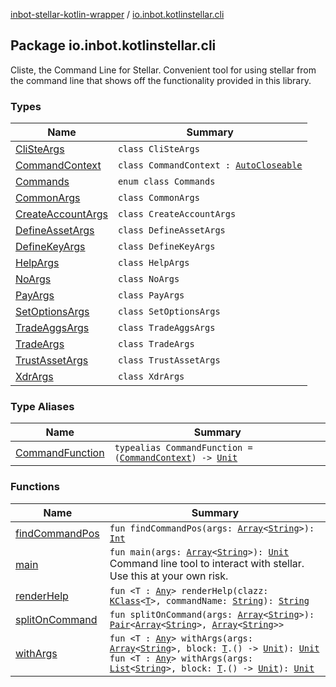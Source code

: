 [inbot-stellar-kotlin-wrapper](../index.md) / [io.inbot.kotlinstellar.cli](./index.md)

## Package io.inbot.kotlinstellar.cli

Cliste, the Command Line for Stellar. Convenient tool for using stellar from the command line that shows off the functionality provided in this library.

### Types

| Name | Summary |
|---|---|
| [CliSteArgs](-cli-ste-args/index.md) | `class CliSteArgs` |
| [CommandContext](-command-context/index.md) | `class CommandContext : `[`AutoCloseable`](https://docs.oracle.com/javase/8/docs/api/java/lang/AutoCloseable.html) |
| [Commands](-commands/index.md) | `enum class Commands` |
| [CommonArgs](-common-args/index.md) | `class CommonArgs` |
| [CreateAccountArgs](-create-account-args/index.md) | `class CreateAccountArgs` |
| [DefineAssetArgs](-define-asset-args/index.md) | `class DefineAssetArgs` |
| [DefineKeyArgs](-define-key-args/index.md) | `class DefineKeyArgs` |
| [HelpArgs](-help-args/index.md) | `class HelpArgs` |
| [NoArgs](-no-args/index.md) | `class NoArgs` |
| [PayArgs](-pay-args/index.md) | `class PayArgs` |
| [SetOptionsArgs](-set-options-args/index.md) | `class SetOptionsArgs` |
| [TradeAggsArgs](-trade-aggs-args/index.md) | `class TradeAggsArgs` |
| [TradeArgs](-trade-args/index.md) | `class TradeArgs` |
| [TrustAssetArgs](-trust-asset-args/index.md) | `class TrustAssetArgs` |
| [XdrArgs](-xdr-args/index.md) | `class XdrArgs` |

### Type Aliases

| Name | Summary |
|---|---|
| [CommandFunction](-command-function.md) | `typealias CommandFunction = (`[`CommandContext`](-command-context/index.md)`) -> `[`Unit`](https://kotlinlang.org/api/latest/jvm/stdlib/kotlin/-unit/index.html) |

### Functions

| Name | Summary |
|---|---|
| [findCommandPos](find-command-pos.md) | `fun findCommandPos(args: `[`Array`](https://kotlinlang.org/api/latest/jvm/stdlib/kotlin/-array/index.html)`<`[`String`](https://kotlinlang.org/api/latest/jvm/stdlib/kotlin/-string/index.html)`>): `[`Int`](https://kotlinlang.org/api/latest/jvm/stdlib/kotlin/-int/index.html) |
| [main](main.md) | `fun main(args: `[`Array`](https://kotlinlang.org/api/latest/jvm/stdlib/kotlin/-array/index.html)`<`[`String`](https://kotlinlang.org/api/latest/jvm/stdlib/kotlin/-string/index.html)`>): `[`Unit`](https://kotlinlang.org/api/latest/jvm/stdlib/kotlin/-unit/index.html)<br>Command line tool to interact with stellar. Use this at your own risk. |
| [renderHelp](render-help.md) | `fun <T : `[`Any`](https://kotlinlang.org/api/latest/jvm/stdlib/kotlin/-any/index.html)`> renderHelp(clazz: `[`KClass`](https://kotlinlang.org/api/latest/jvm/stdlib/kotlin.reflect/-k-class/index.html)`<`[`T`](render-help.md#T)`>, commandName: `[`String`](https://kotlinlang.org/api/latest/jvm/stdlib/kotlin/-string/index.html)`): `[`String`](https://kotlinlang.org/api/latest/jvm/stdlib/kotlin/-string/index.html) |
| [splitOnCommand](split-on-command.md) | `fun splitOnCommand(args: `[`Array`](https://kotlinlang.org/api/latest/jvm/stdlib/kotlin/-array/index.html)`<`[`String`](https://kotlinlang.org/api/latest/jvm/stdlib/kotlin/-string/index.html)`>): `[`Pair`](https://kotlinlang.org/api/latest/jvm/stdlib/kotlin/-pair/index.html)`<`[`Array`](https://kotlinlang.org/api/latest/jvm/stdlib/kotlin/-array/index.html)`<`[`String`](https://kotlinlang.org/api/latest/jvm/stdlib/kotlin/-string/index.html)`>, `[`Array`](https://kotlinlang.org/api/latest/jvm/stdlib/kotlin/-array/index.html)`<`[`String`](https://kotlinlang.org/api/latest/jvm/stdlib/kotlin/-string/index.html)`>>` |
| [withArgs](with-args.md) | `fun <T : `[`Any`](https://kotlinlang.org/api/latest/jvm/stdlib/kotlin/-any/index.html)`> withArgs(args: `[`Array`](https://kotlinlang.org/api/latest/jvm/stdlib/kotlin/-array/index.html)`<`[`String`](https://kotlinlang.org/api/latest/jvm/stdlib/kotlin/-string/index.html)`>, block: `[`T`](with-args.md#T)`.() -> `[`Unit`](https://kotlinlang.org/api/latest/jvm/stdlib/kotlin/-unit/index.html)`): `[`Unit`](https://kotlinlang.org/api/latest/jvm/stdlib/kotlin/-unit/index.html)<br>`fun <T : `[`Any`](https://kotlinlang.org/api/latest/jvm/stdlib/kotlin/-any/index.html)`> withArgs(args: `[`List`](https://kotlinlang.org/api/latest/jvm/stdlib/kotlin.collections/-list/index.html)`<`[`String`](https://kotlinlang.org/api/latest/jvm/stdlib/kotlin/-string/index.html)`>, block: `[`T`](with-args.md#T)`.() -> `[`Unit`](https://kotlinlang.org/api/latest/jvm/stdlib/kotlin/-unit/index.html)`): `[`Unit`](https://kotlinlang.org/api/latest/jvm/stdlib/kotlin/-unit/index.html) |
